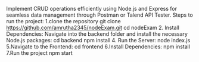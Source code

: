 Implement CRUD operations efficiently using Node.js and Express for seamless data management through Postman or Talend API Tester. 
Steps to run the project:
1.clone the repository
git clone https://github.com/amrutha2345/nodeExam.git
cd nodeExam
2. Install Dependencies:
Navigate into the backend folder and install the necessary Node.js packages:
cd backend
npm install
4. Run the Server:
node index.js
5.Navigate to the Frontend:
cd frontend
6.Install Dependencies:
npm install
7.Run the project
npm start
